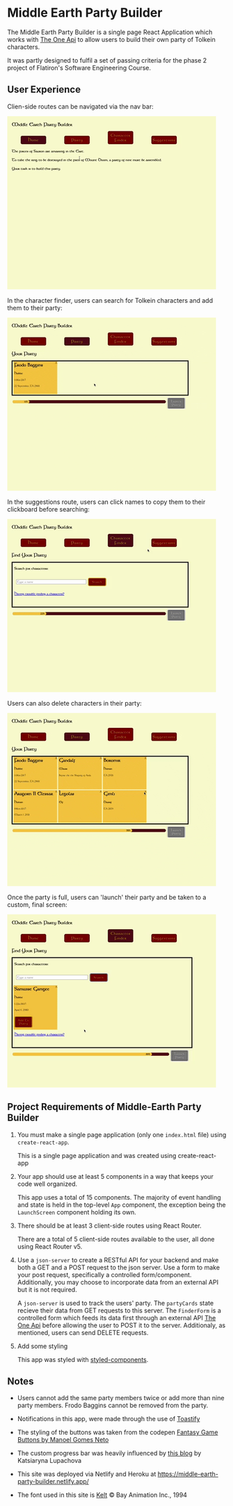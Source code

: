 # Middle Earth Party Builder

The Middle Earth Party Builder is a single page React Application which works with [The One Api](https://the-one-api.dev/) to allow users to build their own party of Tolkein characters.

It was partly designed to fulfil a set of passing criteria for the phase 2 project of Flatiron's Software Engineering Course.

## User Experience

Clien-side routes can be navigated via the nav bar:

![users clicking on navlinks](./gifs/navigating-through-navlinks.gif)

In the character finder, users can search for Tolkein characters and add them to their party:

![users searching for characters and adding them to their party](./gifs/search-for-characters-and-add-to-party.gif)

In the suggestions route, users can click names to copy them to their clickboard before searching:

![users copying names via a click](./gifs/copying-names-from-suggestions-to-search.gif)

Users can also delete characters in their party:

![users deleting characters via a click](./gifs/deleting-characters-from-party.gif)

Once the party is full, users can 'launch' their party and be taken to a custom, final screen:

![final screen displaying the names of the users party](./gifs/launching-party-and-final-screen.gif)


## Project Requirements of Middle-Earth Party Builder

1) You must make a single page application (only one `index.html` file) using `create-react-app`.

    This is a single page application and was created using create-react-app

2) Your app should use at least 5 components in a way that keeps your code well organized.

    This app uses a total of 15 components. The majority of event handling and state is held in the top-level `App` component, the exception being the `LaunchScreen` component holding its own.

3) There should be at least 3 client-side routes using React Router. 

    There are a total of 5 client-side routes available to the user, all done using React Router v5.

4) Use a `json-server` to create a RESTful API for your backend and make both a GET and a POST request to the json server. Use a form to make your post request, specifically a controlled form/component. Additionally, you may choose to incorporate data from an external API but it is not required.

    A `json-server` is used to track the users' party. The `partyCards` state recieve their data from GET requests to this server. The `FinderForm` is a controlled form which feeds its data first through an external API [The One Api](https://the-one-api.dev/)  before allowing the user to POST it to the server. Additionaly, as mentioned, users can send DELETE requests.


5) Add some styling

    This app was styled with [styled-components](https://styled-components.com/).



## Notes

- Users cannot add the same party members twice or add more than nine party members. Frodo Baggins cannot be removed from the party.

- Notifications in this app, were made through the use of [Toastify](https://aleab.github.io/toastify/)

- The styling of the buttons was taken from the codepen [Fantasy Game Buttons by Manoel Gomes Neto](https://codepen.io/manelsworld/pen/YvPVaw)

- The custom progress bar was heavily influenced by [this blog](https://dev.to/ramonak/react-how-to-create-a-custom-progress-bar-component-in-5-minutes-2lcl) by Katsiaryna Lupachova

- This site was deployed via Netlify and Heroku at https://middle-earth-party-builder.netlify.app/

- The font used in this site is [Kelt](https://tolkiengateway.net/wiki/Fonts) © Bay Animation Inc., 1994
